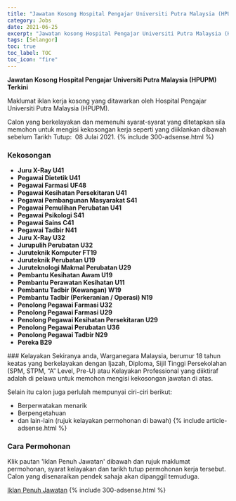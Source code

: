 ```yaml
---
title: "Jawatan Kosong Hospital Pengajar Universiti Putra Malaysia (HPUPM) Terkini" 
category: Jobs 
date: 2021-06-25 
excerpt: "Jawatan kosong Hospital Pengajar Universiti Putra Malaysia (HPUPM) terkini untuk kekosongan Juru X-Ray U41,Pegawai Dietetik U41,Pegawai Farmasi UF48,Pegawai Kesihatan Persekitaran U41,Pegawai Pembangunan Masyarakat S41,Pegawai Pemulihan Perubatan U41,Pegawai Psikologi S41,Pegawai Sains C41,Pegawai Tadbir N41,Juru X-Ray U32,Jurupulih Perubatan U32,Juruteknik Komputer FT19,Juruteknik Perubatan U19,Juruteknologi Makmal Perubatan U29,Pembantu Kesihatan Awam U19,Pembantu Perawatan Kesihatan U11,Pembantu Tadbir (Kewangan) W19,Pembantu Tadbir (Perkeranian / Operasi) N19,Penolong Pegawai Farmasi U32,Penolong Pegawai Farmasi U29,Penolong Pegawai Kesihatan Persekitaran U29,Penolong Pegawai Perubatan U36,Penolong Pegawai Tadbir N29,Pereka B29" 
tags: [Selangor] 
toc: true 
toc_label: TOC 
toc_icon: "fire" 
--- 
```


**Jawatan Kosong Hospital Pengajar Universiti Putra Malaysia (HPUPM) Terkini**

Maklumat iklan kerja kosong yang ditawarkan oleh Hospital Pengajar Universiti Putra Malaysia (HPUPM). 

Calon yang berkelayakan dan memenuhi syarat-syarat yang ditetapkan sila memohon untuk mengisi kekosongan kerja seperti yang diiklankan dibawah sebelum Tarikh Tutup:  08 Julai 2021. 
{% include 300-adsense.html %} 
### Kekosongan 
<ul>
<li><strong>Juru X-Ray U41</strong></li>
<li><strong>Pegawai Dietetik U41</strong></li>
<li><strong>Pegawai Farmasi UF48</strong></li>
<li><strong>Pegawai Kesihatan Persekitaran U41</strong></li>
<li><strong>Pegawai Pembangunan Masyarakat S41</strong></li>
<li><strong>Pegawai Pemulihan Perubatan U41</strong></li>
<li><strong>Pegawai Psikologi S41</strong></li>
<li><strong>Pegawai Sains C41</strong></li>
<li><strong>Pegawai Tadbir N41</strong></li>
<li><strong>Juru X-Ray U32</strong></li>
<li><strong>Jurupulih Perubatan U32</strong></li>
<li><strong>Juruteknik Komputer FT19</strong></li>
<li><strong>Juruteknik Perubatan U19</strong></li>
<li><strong>Juruteknologi Makmal Perubatan U29</strong></li>
<li><strong>Pembantu Kesihatan Awam U19</strong></li>
<li><strong>Pembantu Perawatan Kesihatan U11</strong></li>
<li><strong>Pembantu Tadbir (Kewangan) W19</strong></li>
<li><strong>Pembantu Tadbir (Perkeranian / Operasi) N19</strong></li>
<li><strong>Penolong Pegawai Farmasi U32</strong></li>
<li><strong>Penolong Pegawai Farmasi U29</strong></li>
<li><strong>Penolong Pegawai Kesihatan Persekitaran U29</strong></li>
<li><strong>Penolong Pegawai Perubatan U36</strong></li>
<li><strong>Penolong Pegawai Tadbir N29</strong></li>
<li><strong>Pereka B29</strong></li>
</ul> 
### Kelayakan 
Sekiranya anda, Warganegara Malaysia, berumur 18 tahun keatas yang berkelayakan dengan Ijazah, Diploma, Sijil Tinggi Persekolahan (SPM, STPM, “A” Level, Pre-U) atau Kelayakan Professional yang diiktiraf adalah di pelawa untuk memohon mengisi kekosongan jawatan di atas.

Selain itu calon juga perlulah mempunyai ciri-ciri berikut:
- Berperwatakan menarik
- Berpengetahuan
- dan lain-lain (rujuk kelayakan permohonan di bawah) 
{% include article-adsense.html %} 
### Cara Permohonan 
Klik pautan 'Iklan Penuh Jawatan' dibawah dan rujuk maklumat permohonan, syarat kelayakan dan tarikh tutup permohonan kerja tersebut.
Calon yang disenaraikan pendek sahaja akan dipanggil temuduga.

<a href="https://hpupm.upm.edu.my/jawatankosong/" class="btn btn--info" target="_blank" rel="nofollow noopenner">Iklan Penuh Jawatan</a> 
{% include 300-adsense.html %} 